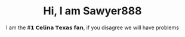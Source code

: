 <h1 align="center">Hi, I am Sawyer888</h1>

<p align="center">
  I am the #𝟭 𝗖𝗲𝗹𝗶𝗻𝗮 𝗧𝗲𝘅𝗮𝘀 𝗳𝗮𝗻, if you disagree we will have problems
</p>

